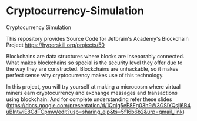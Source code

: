# Cryptocurrency-Simulation
Cryptocurrency Simulation

This repository provides Source Code for Jetbrain's Academy's Blockchain Project https://hyperskill.org/projects/50

Blockchains are data structures where blocks are inseparably connected. What makes blockchains so special is the security level they offer due to the way they are constructed. Blockchains are unhackable, so it makes perfect sense why cryptocurrency makes use of this technology. 

In this project, you will try yourself at making a microcosm where virtual miners earn cryptocurrency and exchange messages and transactions using blockchain.
And for complete understanding refer these slides (https://docs.google.com/presentation/d/1Qqlg5eE8Eg03h9W3GSlYQsjl6B4uBIntwiE8CdTCpmw/edit?usp=sharing_eip&ts=5f16b6b2&urp=gmail_link)
